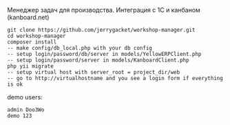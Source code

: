 Менеджер задач для производства. Интеграция с 1С и канбаном (kanboard.net) 

    git clone https://github.com/jerrygacket/workshop-manager.git
    cd workshop-manager
    composer install
    -- make config/db_local.php with your db config
    -- setup login/password/db/server in models/YellowERPClient.php
    -- setup login/password/server in models/KanboardClient.php
    php yii migrate
    -- setup virtual host with server_root = project_dir/web
    -- go to http://virtualhostname and you see a login form if everything is ok

demo users:

    admin Doo3Wo
    demo 123
